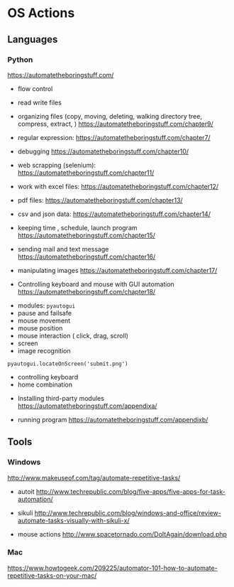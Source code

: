 # OS Actions

## Languages

### Python
https://automatetheboringstuff.com/
* flow control
* read write files
* organizing files (copy, moving, deleting, walking directory tree, compress, extract, )
https://automatetheboringstuff.com/chapter9/

* regular expression:
https://automatetheboringstuff.com/chapter7/

* debugging
https://automatetheboringstuff.com/chapter10/

* web scrapping  (selenium):
https://automatetheboringstuff.com/chapter11/

* work with excel files:
https://automatetheboringstuff.com/chapter12/

* pdf files:
https://automatetheboringstuff.com/chapter13/

* csv and json data:
https://automatetheboringstuff.com/chapter14/

* keeping time , schedule, launch program
https://automatetheboringstuff.com/chapter15/

* sending mail and text message
https://automatetheboringstuff.com/chapter16/

* manipulating images
https://automatetheboringstuff.com/chapter17/

* Controlling keyboard and mouse with GUI automation
https://automatetheboringstuff.com/chapter18/
- modules: `pyautogui`
- pause and failsafe
- mouse movement
- mouse position
- mouse interaction ( click, drag, scroll)
- screen
- image recognition
```
pyautogui.locateOnScreen('submit.png')
```
- controlling keyboard
- home combination

* Installing third-party modules
https://automatetheboringstuff.com/appendixa/

* running program
https://automatetheboringstuff.com/appendixb/

## Tools

### Windows

http://www.makeuseof.com/tag/automate-repetitive-tasks/

* autoit
http://www.techrepublic.com/blog/five-apps/five-apps-for-task-automation/

* sikuli
http://www.techrepublic.com/blog/windows-and-office/review-automate-tasks-visually-with-sikuli-x/

* mouse actions
http://www.spacetornado.com/DoItAgain/download.php

### Mac

https://www.howtogeek.com/209225/automator-101-how-to-automate-repetitive-tasks-on-your-mac/
